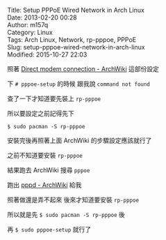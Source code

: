 Title: Setup PPPoE Wired Network in Arch Linux  
Date: 2013-02-20 00:28  
Author: m157q  
Category: Linux  
Tags: Arch Linux, Network, rp-pppoe, PPPoE  
Slug: setup-pppoe-wired-network-in-arch-linux  
Modified: 2015-10-27 22:03  
  
  
照著 [Direct modem connection - ArchWiki](https://wiki.archlinux.org/index.php/Direct_modem_connection) 這部份設定  
  
下 `# pppoe-setup` 的時候 跟我說 `command not found`  
  
查了一下才知道要先裝上 `rp-pppoe`  
  
所以要設定之前記得先下  
  
`$ sudo pacman -S rp-pppoe`  
  
安裝完後再照著上面 ArchWiki 的步驟設定應該就行了  
  
之前不知道要安裝 `rp-pppoe`  
  
結果跑去 ArchWiki 搜尋 `pppoe`  
  
跑出 [pppd - ArchWiki](https://wiki.archlinux.org/index.php/pppd) 給我  
  
照著做還是弄不起來 後來才知道要安裝 `rp-pppoe`  
  
所以就是先 `$ sudo pacman -S rp-pppoe` 後  
  
再 `$ sudo pppoe-setup` 就行了  
